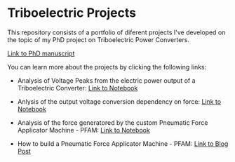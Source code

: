 # Triboelectric Projects

This repository consists of a portfolio of diferent projects I've developed on the topic of my PhD project on Triboelectric Power Converters.

[Link to PhD manuscript](https://run.unl.pt/handle/10362/162994)


You can learn more about the projects by clicking the following links:

- Analysis of Voltage Peaks from the electric power output of a Triboelectric Converter: [Link to Notebook](https://github.com/raquelbarras/Triboelectric_projects/blob/main/Voltage_Peak_Analysis.ipynb)

- Anlysis of the output voltage conversion dependency on force: [Link to Notebook](eee)

- Analysis of the force generatored by the custom Pneumatic Force Applicator Machine - PFAM: [Link to Notebook](https://github.com/raquelbarras/Triboelectric_projects/blob/main/PFAM_force_measurement.ipynb)

- How to build a Pneumatic Force Applicator Machine - PFAM: [Link to Blog Post](https://custom-prolabtools.blogspot.com/p/pneumatic-force-applicator-machine-pfam.html)
